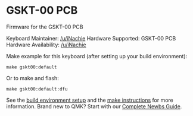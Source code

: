 # GSKT-00 PCB

Firmware for the GSKT-00 PCB

Keyboard Maintainer: [/u/iNachie](https://github.com/nachie)
Hardware Supported: GSKT-00 PCB
Hardware Availability: [/u/iNachie](https://www.reddit.com/user/inachie/)

Make example for this keyboard (after setting up your build environment):

    make gskt00:default

Or to make and flash:

    make gskt00:default:dfu

See the [build environment setup](https://docs.qmk.fm/#/getting_started_build_tools) and the [make instructions](https://docs.qmk.fm/#/getting_started_make_guide) for more information. Brand new to QMK? Start with our [Complete Newbs Guide](https://docs.qmk.fm/#/newbs).
